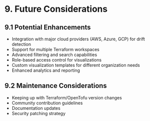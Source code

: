 # 9. Future Considerations

## 9.1 Potential Enhancements
- Integration with major cloud providers (AWS, Azure, GCP) for drift detection
- Support for multiple Terraform workspaces
- Advanced filtering and search capabilities
- Role-based access control for visualizations
- Custom visualization templates for different organization needs
- Enhanced analytics and reporting

## 9.2 Maintenance Considerations
- Keeping up with Terraform/OpenTofu version changes
- Community contribution guidelines
- Documentation updates
- Security patching strategy
